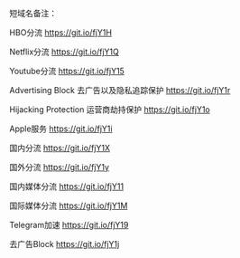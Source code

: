 短域名备注：

HBO分流 https://git.io/fjY1H

Netflix分流 https://git.io/fjY1Q

Youtube分流 https://git.io/fjY15

Advertising Block 去广告以及隐私追踪保护 https://git.io/fjY1r

Hijacking Protection 运营商劫持保护 https://git.io/fjY1o

Apple服务 https://git.io/fjY1i

国内分流 https://git.io/fjY1X

国外分流 https://git.io/fjY1y

国内媒体分流 https://git.io/fjY11

国际媒体分流 https://git.io/fjY1M

Telegram加速 https://git.io/fjY19

去广告Block https://git.io/fjY1j
